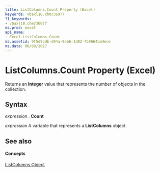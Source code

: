 ```yaml
---
title: ListColumns.Count Property (Excel)
keywords: vbaxl10.chm736077
f1_keywords:
- vbaxl10.chm736077
ms.prod: excel
api_name:
- Excel.ListColumns.Count
ms.assetid: 9f5d9cdb-d94a-9ab6-1d82-7b9664ba4ece
ms.date: 06/08/2017
---
```



# ListColumns.Count Property (Excel)

Returns an  **Integer** value that represents the number of objects in the collection.


## Syntax

 _expression_ . **Count**

 _expression_ A variable that represents a **ListColumns** object.


## See also


#### Concepts


[ListColumns Object](Excel.ListColumns.md)

